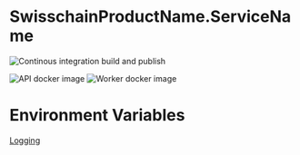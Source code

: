 # SwisschainProductName.ServiceName

![Continous integration build and publish](https://github.com/swisschain/SwisschainProductName.ServiceName/workflows/Continous%20integration%20build%20and%20publish/badge.svg)

![API docker image](https://img.shields.io/docker/v/swisschains/swisschain-product-name-swisschain-service-name?sort=semver)
![Worker docker image](https://img.shields.io/docker/v/swisschains/swisschain-product-name-swisschain-service-name-worker?sort=semver)

# Environment Variables
[Logging](https://github.com/swisschain/Swisschain.Sdk.Server/blob/master/README.md#logging)
